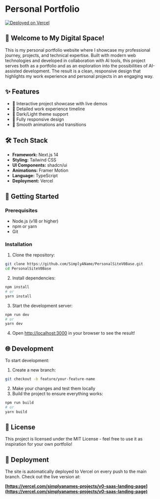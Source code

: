 # Personal Portfolio

[![Deployed on Vercel](https://img.shields.io/badge/Deployed%20on-Vercel-black?style=for-the-badge&logo=vercel)](https://vercel.com/simplyanames-projects/v0-saas-landing-page)

## 🚀 Welcome to My Digital Space!

This is my personal portfolio website where I showcase my professional journey, projects, and technical expertise. Built with modern web technologies and developed in collaboration with AI tools, this project serves both as a portfolio and as an exploration into the possibilities of AI-assisted development. The result is a clean, responsive design that highlights my work experience and personal projects in an engaging way.

## ✨ Features

- 🎯 Interactive project showcase with live demos
- 💼 Detailed work experience timeline
- 🌙 Dark/Light theme support
- 📱 Fully responsive design
- 🎨 Smooth animations and transitions

## 🛠️ Tech Stack

- **Framework:** Next.js 14
- **Styling:** Tailwind CSS
- **UI Components:** shadcn/ui
- **Animations:** Framer Motion
- **Language:** TypeScript
- **Deployment:** Vercel

## 🚦 Getting Started

### Prerequisites

- Node.js (v18 or higher)
- npm or yarn
- Git

### Installation

1. Clone the repository:

```bash
git clone https://github.com/SimplyAName/PersonalSiteV0Base.git
cd PersonalSiteV0Base
```

2. Install dependencies:

```bash
npm install
# or
yarn install
```

3. Start the development server:

```bash
npm run dev
# or
yarn dev
```

4. Open [http://localhost:3000](http://localhost:3000) in your browser to see the result!

## 🌐 Development

To start development:

1. Create a new branch:

```bash
git checkout -b feature/your-feature-name
```

2. Make your changes and test them locally
3. Build the project to ensure everything works:

```bash
npm run build
# or
yarn build
```

## 📝 License

This project is licensed under the MIT License - feel free to use it as inspiration for your own portfolio!

## 🔗 Deployment

The site is automatically deployed to Vercel on every push to the main branch. Check out the live version at:

**[https://vercel.com/simplyanames-projects/v0-saas-landing-page](https://vercel.com/simplyanames-projects/v0-saas-landing-page)**
